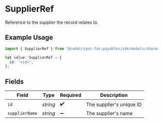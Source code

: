# SupplierRef

Reference to the supplier the record relates to.

## Example Usage

```typescript
import { SupplierRef } from "@codat/sync-for-payables/sdk/models/shared";

let value: SupplierRef = {
  id: "<id>",
};
```

## Fields

| Field                    | Type                     | Required                 | Description              |
| ------------------------ | ------------------------ | ------------------------ | ------------------------ |
| `id`                     | *string*                 | :heavy_check_mark:       | The supplier's unique ID |
| `supplierName`           | *string*                 | :heavy_minus_sign:       | The supplier's name      |